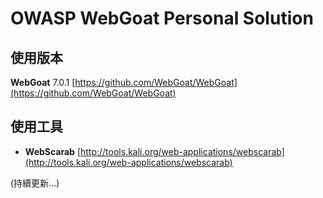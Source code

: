 OWASP WebGoat Personal Solution
====================

使用版本
----
**WebGoat** 7.0.1
[https://github.com/WebGoat/WebGoat](https://github.com/WebGoat/WebGoat)


使用工具
----
*   **WebScarab**
[http://tools.kali.org/web-applications/webscarab](http://tools.kali.org/web-applications/webscarab)


(持續更新...)
